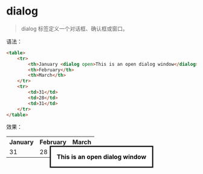# dialog

> dialog 标签定义一个对话框、确认框或窗口。

语法：

```html
<table>
    <tr>
        <th>January <dialog open>This is an open dialog window</dialog></th>
        <th>February</th>
        <th>March</th>
    </tr>
    <tr>
        <td>31</td>
        <td>28</td>
        <td>31</td>
    </tr>
</table>
```

效果：

<table>
    <tr>
        <th>January <dialog open>This is an open dialog window</dialog></th>
        <th>February</th>
        <th>March</th>
    </tr>
    <tr>
        <td>31</td>
        <td>28</td>
        <td>31</td>
    </tr>
</table>